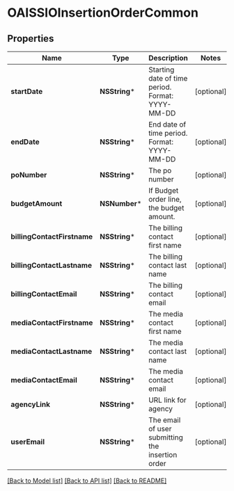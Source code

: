 # OAISSIOInsertionOrderCommon

## Properties
Name | Type | Description | Notes
------------ | ------------- | ------------- | -------------
**startDate** | **NSString*** | Starting date of time period. Format: YYYY-MM-DD | [optional] 
**endDate** | **NSString*** | End date of time period. Format: YYYY-MM-DD | [optional] 
**poNumber** | **NSString*** | The po number | [optional] 
**budgetAmount** | **NSNumber*** | If Budget order line, the budget amount. | [optional] 
**billingContactFirstname** | **NSString*** | The billing contact first name | [optional] 
**billingContactLastname** | **NSString*** | The billing contact last name | [optional] 
**billingContactEmail** | **NSString*** | The billing contact email | [optional] 
**mediaContactFirstname** | **NSString*** | The media contact first name | [optional] 
**mediaContactLastname** | **NSString*** | The media contact last name | [optional] 
**mediaContactEmail** | **NSString*** | The media contact email | [optional] 
**agencyLink** | **NSString*** | URL link for agency | [optional] 
**userEmail** | **NSString*** | The email of user submitting the insertion order | [optional] 

[[Back to Model list]](../README.md#documentation-for-models) [[Back to API list]](../README.md#documentation-for-api-endpoints) [[Back to README]](../README.md)


